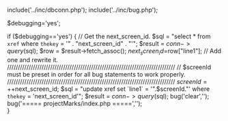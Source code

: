 include('../inc/dbconn.php');
include('../inc/bug.php'); 

$debugging='yes';

if ($debugging=='yes') {
  // Get the next_screen_id. 
  $sql = "select * from `xref` where `thekey` = '" . "next_screen_id" . "'";
  $result = $conn->query($sql);
  $row = $result->fetch_assoc();
  $next_screen_id=$row["line1"];
  // Add one and rewrite it. 
  //////////////////////////////////////////////////////////////////////////////
  // $screenId must be preset in order for all bug statements to work properly. 
  //////////////////////////////////////////////////////////////////////////////
  $screenId = ++$next_screen_id;
  $sql = "update xref set `line1` = '".$screenId."' where `thekey` = 'next_screen_id'";
  $result = $conn->query($sql);
  bug('clear','');
  bug('===== projectMarks/index.php =====','');       
}